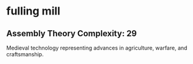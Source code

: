 # fulling mill

## Assembly Theory Complexity: 29
Medieval technology representing advances in agriculture, warfare, and craftsmanship.
